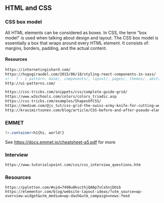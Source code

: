 ## HTML and CSS
### CSS box model
All HTML elements can be considered as boxes. In CSS, the term "box model" is used when talking about design and layout.
The CSS box model is essentially a box that wraps around every HTML element. It consists of: margins, borders, padding, and the actual content. 

#### Resources
```html
https://internetingishard.com/
https://hugogiraudel.com/2015/06/18/styling-react-components-in-sass/
<!-- 7 - 1 pattern: base/, components/, layout/, pages/, themes/, abstracts/, vendors/. -->
http://ui-patterns.com/

https://css-tricks.com/snippets/css/complete-guide-grid/
https://www.w3schools.com/colors/colors_triadic.asp
https://css-tricks.com/examples/ShapesOfCSS/
https://medium.com/@js_tut/css-grid-the-swiss-army-knife-for-cutting-website-and-application-layouts-c1bd7a6b4e56
http://krasimirtsonev.com/blog/article/CSS-before-and-after-pseudo-elements-in-practice
```
### EMMET <br />
```css
!>.container>h1{hi, world!}
```
See https://docs.emmet.io/cheatsheet-a5.pdf for more

### Interview
```html
https://www.tutorialspoint.com/css/css_interview_questions.htm
```
### Resources
```
https://paletton.com/#uid=7490u0kvcthjQA8p7vCxhnjDUib
https://elementor.com/blog/website-layout-ideas/?utm_source=wp-overview-widget&utm_medium=wp-dash&utm_campaign=news-feed
```



